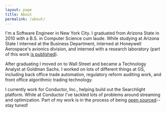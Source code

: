 ```yaml
---
layout: page
title: About
permalink: /about/
---
```


I'm a Software Engineer in New York City.  I graduated from Arizona State in 2010 with a B.S. in Computer Science cum laude.  While studying at Arizona State I interned at the Business Department, interned at Honeywell Aerospace's avionics division, and interned with a research laboratory (part of this work [is published](http://www.public.asu.edu/~ychen127/pvldb10_xsact.pdf)).

After graduating I moved on to Wall Street and became a Technology Analyst at Goldman Sachs.  I worked on lots of different things at GS, including back office trade automation, regulatory reform auditing work, and front office algorithmic trading technology.

I currently work for Conductor, Inc., helping build out the Searchlight platform.  While at Conductor I've tackled lots of problems around streaming and optimization.  Part of my work is in the process of being [open sourced](https://github.com/Conductor/rx-ordered-data/)--stay tuned!
